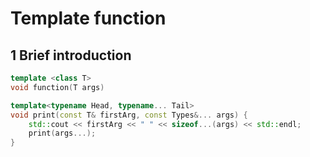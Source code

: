 # Template function

## 1 Brief introduction
~~~cpp
template <class T>
void function(T args)

template<typename Head, typename... Tail>
void print(const T& firstArg, const Types&... args) {
	std::cout << firstArg << " " << sizeof...(args) << std::endl;
	print(args...);
}
~~~